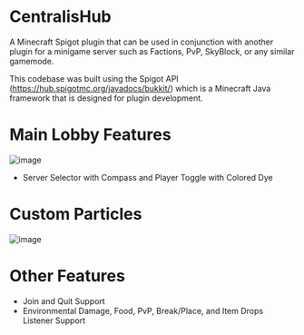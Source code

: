 # CentralisHub

A Minecraft Spigot plugin that can be used in conjunction with another plugin for a minigame server such as Factions, PvP, SkyBlock, or any similar gamemode.

This codebase was built using the Spigot API (https://hub.spigotmc.org/javadocs/bukkit/) which is a Minecraft Java framework that is designed for plugin development.

# Main Lobby Features
![image](https://user-images.githubusercontent.com/63007329/147892219-7c643183-5ad5-45bf-ad49-c8a849f1541f.png)
- Server Selector with Compass and Player Toggle with Colored Dye

# Custom Particles
![image](https://user-images.githubusercontent.com/63007329/147892255-79fa0657-69ab-4602-809d-b864c1692eae.png)

# Other Features
- Join and Quit Support
- Environmental Damage, Food, PvP, Break/Place, and Item Drops Listener Support
